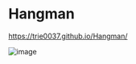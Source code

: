 # Hangman
https://trie0037.github.io/Hangman/

![image](https://user-images.githubusercontent.com/38965016/47688539-d856db80-dbb3-11e8-8d5b-72d6720afdbe.png)
